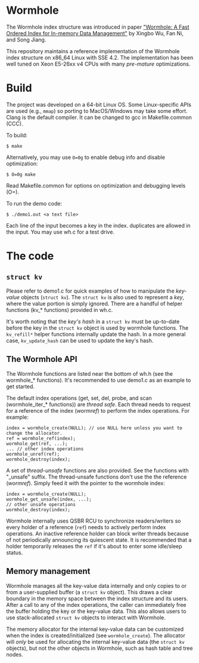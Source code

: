 # Wormhole

The Wormhole index structure was introduced in paper ["Wormhole: A Fast Ordered Index for In-memory Data Management"](https://arxiv.org/abs/1805.02200) by Xingbo Wu, Fan Ni, and Song Jiang.

This repository maintains a reference implementation of the Wormhole index structure on x86\_64 Linux with SSE 4.2.
The implementation has been well tuned on Xeon E5-26xx v4 CPUs with many _pre-mature_ optimizations.

# Build

The project was developed on a 64-bit Linux OS.
Some Linux-specific APIs are used (e.g., `mmap`) so porting to MacOS/Windows may take some effort.
Clang is the default compiler. It can be changed to gcc in Makefile.common (CCC).

To build:

    $ make

Alternatively, you may use `O=0g` to enable debug info and disable optimization:

    $ O=0g make

Read Makefile.common for options on optimization and debugging levels (O=).

To run the demo code:

    $ ./demo1.out <a text file>

Each line of the input becomes a key in the index. duplicates are allowed in the input. You may use wh.c for a test drive.

# The code

## `struct kv`

Please refer to demo1.c for quick examples of how to manipulate the *key-value* objects (`struct kv`).
The `struct kv` is also used to represent a *key*, where the value portion is simply ignored.
There are a handful of helper functions (kv\_\* functions) provided in wh.c.

It's worth noting that the *key's hash* in a `struct kv` must be up-to-date before the key in the
`struct kv` object is used by wormhole functions.
The `kv_refill*` helper functions internally update the hash.
In a more general case, `kv_update_hash` can be used to update the key's hash.

## The Wormhole API

The Wormhole functions are listed near the bottom of wh.h (see the wormhole\_\* functions).
It's recommended to use demo1.c as an example to get started.

The default index operations (get, set, del, probe, and scan (wormhole\_iter\_\* functions)) are *thread safe*.
Each thread needs to request for a reference of the index (_wormref_) to perform the index operations. For example:

    index = wormhole_create(NULL); // use NULL here unless you want to change the allocator.
    ref = wormhole_ref(index);
    wormhole_get(ref, ...);
    ... // other index operations
    wormhole_unref(ref);
    wormhole_destroy(index);

A set of *thread-unsafe* functions are also provided. See the functions with "\_unsafe" suffix.
The thread-unsafe functions don't use the the reference (_wormref_). Simply feed it with the pointer to the wormhole index:

    index = wormhole_create(NULL);
    wormhole_get_unsafe(index, ...);
    // other unsafe operations
    wormhole_destroy(index);

Wormhole internally uses QSBR RCU to synchronize readers/writers so every holder of a reference (`ref`)
needs to actively perform index operations.
An inactive reference holder can block writer threads because of not periodically announcing its quiescent state.
It is recommended that a holder temporarily releases the `ref` if it's about to enter some idle/sleep status.

## Memory management

Wormhole manages all the key-value data internally and only copies to or from a user-supplied
buffer (a `struct kv` object).
This draws a clear boundary in the memory space between the index structure and its users.
After a call to any of the index operations, the caller can immediately free
the buffer holding the key or the key-value data.
This also allows users to use stack-allocated `struct kv` objects to interact with Wormhole.

The memory allocator for the internal key-value data can be customized when the index is created/initialized (see `wormhole_create`).
The allocator will _only_ be used for allocating the internal key-value data (the `struct kv` objects),
but not the other objects in Wormhole, such as hash table and tree nodes.

